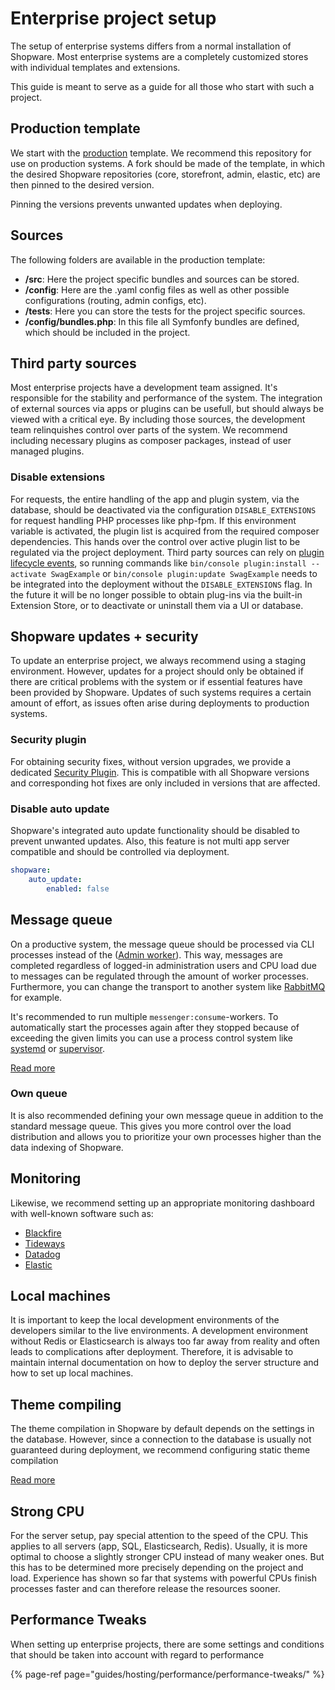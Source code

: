 # Enterprise project setup

The setup of enterprise systems differs from a normal installation of Shopware. Most enterprise systems are a completely customized stores with individual templates and extensions.

This guide is meant to serve as a guide for all those who start with such a project.

## Production template
We start with the [production](composer.md#shopware-6-production-template) template. We recommend this repository for use on production systems. A fork should be made of the template, in which the desired Shopware repositories (core, storefront, admin, elastic, etc) are then pinned to the desired version.

Pinning the versions prevents unwanted updates when deploying.

## Sources
The following folders are available in the production template:
- **/src**: Here the project specific bundles and sources can be stored.
- **/config**: Here are the .yaml config files as well as other possible configurations (routing, admin configs, etc).
- **/tests**: Here you can store the tests for the project specific sources.
- **/config/bundles.php**: In this file all Symfonfy bundles are defined, which should be included in the project.

## Third party sources
Most enterprise projects have a development team assigned. It's responsible for the stability and performance of the system. The integration of external sources via apps or plugins can be usefull, but should always be viewed with a critical eye. By including those sources, the development team relinquishes control over parts of the system. We recommend including necessary plugins as composer packages, instead of user managed plugins.

### Disable extensions
For requests, the entire handling of the app and plugin system, via the database, should be deactivated via the configuration `DISABLE_EXTENSIONS` for request handling PHP processes like php-fpm. If this environment variable is activated, the plugin list is acquired from the required composer dependencies. This hands over the control over active plugin list to be regulated via the project deployment.  Third party sources can rely on [plugin lifecycle events](https://developer.shopware.com/docs/guides/plugins/plugins/plugin-fundamentals/plugin-lifecycle), so running commands like `bin/console plugin:install --activate SwagExample` or `bin/console plugin:update SwagExample` needs to be integrated into the deployment without the `DISABLE_EXTENSIONS` flag. In the future it will be no longer possible to obtain plug-ins via the built-in Extension Store, or to deactivate or uninstall them via a UI or database.

## Shopware updates + security
To update an enterprise project, we always recommend using a staging environment. However, updates for a project should only be obtained if there are critical problems with the system or if essential features have been provided by Shopware.
Updates of such systems requires a certain amount of effort, as issues often arise during deployments to production systems.

### Security plugin
For obtaining security fixes, without version upgrades, we provide a dedicated [Security Plugin](https://store.shopware.com/swag136939272659f/shopware-6-sicherheits-plugin.html). This is compatible with all Shopware versions and corresponding hot fixes are only included in versions that are affected.

### Disable auto update
Shopware's integrated auto update functionality should be disabled to prevent unwanted updates. Also, this feature is not multi app server compatible and should be controlled via deployment.
```yaml
shopware:
    auto_update:
        enabled: false
```

## Message queue
On a productive system, the message queue should be processed via CLI processes instead of the ([Admin worker](../infrastructure/message-queue.md#admin-worker)). This way, messages are completed regardless of logged-in administration users and CPU load due to messages can be regulated through the amount of worker processes. Furthermore, you can change the transport to another system like [RabbitMQ](https://www.rabbitmq.com/) for example.

It's recommended to run multiple `messenger:consume`-workers. To automatically start the processes again after they stopped because of exceeding the given limits you can use a process control system like [systemd](https://www.freedesktop.org/wiki/Software/systemd/) or [supervisor](http://supervisord.org/running.html).

[Read more](../infrastructure/message-queue.md)

### Own queue

It is also recommended defining your own message queue in addition to the standard message queue. This gives you more control over the load distribution and allows you to prioritize your own processes higher than the data indexing of Shopware.

## Monitoring

Likewise, we recommend setting up an appropriate monitoring dashboard with well-known software such as:

- [Blackfire](https://www.blackfire.io/)
- [Tideways](https://tideways.com/)
- [Datadog](https://www.datadoghq.com/)
- [Elastic](https://www.elastic.co/)

## Local machines
It is important to keep the local development environments of the developers similar to the live environments. A development environment without Redis or Elasticsearch is always too far away from reality and often leads to complications after deployment. Therefore, it is advisable to maintain internal documentation on how to deploy the server structure and how to set up local machines.

## Theme compiling

The theme compilation in Shopware by default depends on the settings in the database. However, since a connection to the database is usually not guaranteed during deployment, we recommend configuring static theme compilation

[Read more](deployments/build-w-o-db.md#compiling-the-storefront-without-database)

## Strong CPU

For the server setup, pay special attention to the speed of the CPU. This applies to all servers (app, SQL, Elasticsearch, Redis). Usually, it is more optimal to choose a slightly stronger CPU instead of many weaker ones. But this has to be determined more precisely depending on the project and load. Experience has shown so far that systems with powerful CPUs finish processes faster and can therefore release the resources sooner.

## Performance Tweaks
When setting up enterprise projects, there are some settings and conditions that should be taken into account with regard to performance

{% page-ref page="guides/hosting/performance/performance-tweaks/" %}